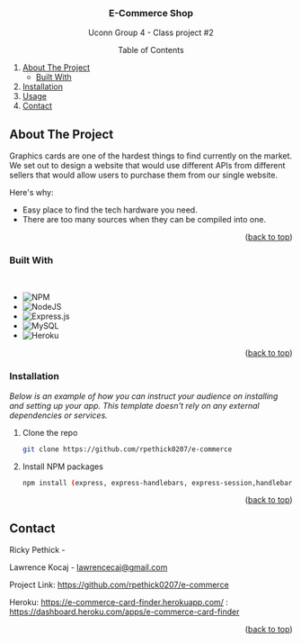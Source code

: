 <div id="top"></div>

<br />
<div align="center">
  <h3 align="center">E-Commerce Shop</h3>

  <p align="center">
    Uconn Group 4 - Class project #2
  </p>
</div>



<!-- TABLE OF CONTENTS -->

  <summary align="center">Table of Contents</summary>
  <ol>
    <li>
      <a href="#about-the-project">About The Project</a>
      <ul>
        <li><a href="#built-with">Built With</a></li>
      </ul>
    </li>
    <li>
      <a href="#installation">Installation</a>
    </li>
    <li><a href="#usage">Usage</a></li>
    <li>
      <a href="#contact">Contact</a>
      <ul>
  </ol>




<!-- ABOUT THE PROJECT -->
## About The Project



Graphics cards are one of the hardest things to find currently on the market. We set out to design a website that would use different APIs from different sellers that would allow users to purchase them from our single website.

Here's why:
* Easy place to find the tech hardware you need.
* There are too many sources when they can be compiled into one.


<p align="right">(<a href="#top">back to top</a>)</p>



### Built With
<br>

* ![NPM](https://img.shields.io/badge/NPM-%23000000.svg?style=for-the-badge&logo=npm&logoColor=white)
* ![NodeJS](https://img.shields.io/badge/node.js-6DA55F?style=for-the-badge&logo=node.js&logoColor=white)
* ![Express.js](https://img.shields.io/badge/express.js-%23404d59.svg?style=for-the-badge&logo=express&logoColor=%2361DAFB)
* ![MySQL](https://img.shields.io/badge/mysql-%2300f.svg?style=for-the-badge&logo=mysql&logoColor=white)
* ![Heroku](https://img.shields.io/badge/heroku-%23430098.svg?style=for-the-badge&logo=heroku&logoColor=white)


<p align="right">(<a href="#top">back to top</a>)</p>

### Installation

_Below is an example of how you can instruct your audience on installing and setting up your app. This template doesn't rely on any external dependencies or services._

1. Clone the repo
   ```sh
   git clone https://github.com/rpethick0207/e-commerce
   ```
3. Install NPM packages
   ```sh
   npm install (express, express-handlebars, express-session,handlebars, mysql2, sequelize)
   ```

<p align="right">(<a href="#top">back to top</a>)</p>

<!-- CONTACT -->
## Contact

Ricky Pethick - 

Lawrence Kocaj - lawrencecaj@gmail.com

Project Link: https://github.com/rpethick0207/e-commerce

Heroku: https://e-commerce-card-finder.herokuapp.com/ : https://dashboard.heroku.com/apps/e-commerce-card-finder
<p align="right">(<a href="#top">back to top</a>)</p>













[Node-url]: https://nodejs.org/en/

